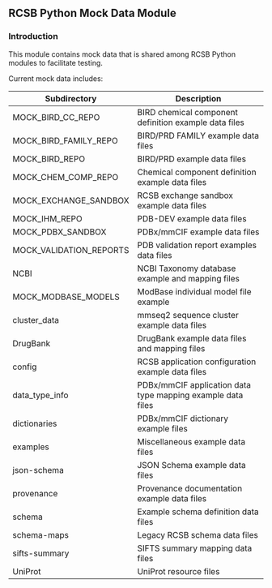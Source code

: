 ## RCSB Python Mock Data Module

### Introduction

This module contains mock data that is shared among RCSB Python modules to facilitate testing.

Current mock data includes:

| Subdirectory            | Description        |
| ------------------------- | ----------------- |
| MOCK_BIRD_CC_REPO | BIRD chemical component definition example data files |
| MOCK_BIRD_FAMILY_REPO | BIRD/PRD FAMILY example data files |
| MOCK_BIRD_REPO | BIRD/PRD example data files |
| MOCK_CHEM_COMP_REPO | Chemical component definition example data files |
| MOCK_EXCHANGE_SANDBOX | RCSB exchange sandbox example data files |
| MOCK_IHM_REPO | PDB-DEV example data files |
| MOCK_PDBX_SANDBOX | PDBx/mmCIF example data files |
| MOCK_VALIDATION_REPORTS | PDB validation report examples data files |
| NCBI | NCBI Taxonomy database example and mapping files |
| MOCK_MODBASE_MODELS | ModBase individual model file example |
| cluster_data | mmseq2 sequence cluster example data files |
| DrugBank | DrugBank example data files and mapping files |
| config | RCSB application configuration example data files |
| data_type_info | PDBx/mmCIF application data type mapping example data files |
| dictionaries | PDBx/mmCIF dictionary example files |
| examples | Miscellaneous example data files |
| json-schema | JSON Schema example data files |
| provenance | Provenance documentation example data files |
| schema | Example schema definition data files |
| schema-maps | Legacy RCSB schema data files |
| sifts-summary | SIFTS summary mapping data files |
| UniProt | UniProt resource files |
